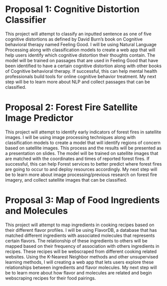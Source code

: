 # Proposal 1: Cognitive Distortion Classifier

This project will attempt to classify an inputted sentence as one of five cognitive distortions as defined by David Burn’s book on Cognitive behavioral therapy named Feeling Good. I will be using Natural Language Processing along with classification models to create a web app that will help users identify which cognitive distortion their thoughts contain. The model will be trained on passages that are used in Feeling Good that have been identified to have a certain cognitive distortion along with other books of Cognitive behavioral therapy. If successful, this can help mental health professionals build tools for online cognitive behavior treatment. My next step will be to learn more about NLP and collect passages that can be classified. 

# Proposal 2: Forest Fire Satellite Image Predictor

This project will attempt to identify early indicators of forest fires in satellite images. I will be using image processing techniques along with classification models to create a model that will identify regions of concern based on satellite images. This process and the results will be presented as a presentation on slides. The model will be trained on satellite images that are matched with the coordinates and times of reported forest fires. If successful, this can help Forest services to better predict where forest fires are going to occur to and deploy resources accordingly. My next step will be to learn more about image processing/previous research on forest fire imagery, and collect satellite images that can be classified. 

# Proposal 3: Map of Food Ingredients and Molecules

This project will attempt to map ingredients in cooking recipes based on their different flavor profiles. I will be using FlavorDB, a database that has matched different ingredients with associated molecules that represents certain flavors. The relationship of these ingredients to others will be mapped based on their frequency of association with others ingredients in recipes. These recipes will be webscraped from different cooking related websites. Using the K-Nearest Neighbor methods and other unsupervised learning methods, I will creating a web app that lets users explore these relationships between ingredients and flavor molecules. My next step will be to learn more about how flavor and molecules are related and begin webscraping recipes for their food pairings. 